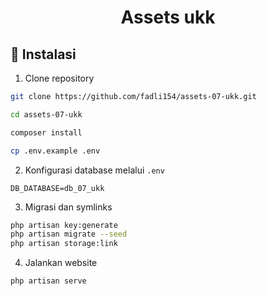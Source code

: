 <h1 align="center">Assets ukk</h1>

<h2 id="download">🔽 Instalasi</h2>

1. Clone repository

```bash
git clone https://github.com/fadli154/assets-07-ukk.git

cd assets-07-ukk

composer install

cp .env.example .env
```

2. Konfigurasi database melalui `.env`

```
DB_DATABASE=db_07_ukk
```

3. Migrasi dan symlinks

```bash
php artisan key:generate
php artisan migrate --seed
php artisan storage:link
```

4. Jalankan website

```bash
php artisan serve
```
